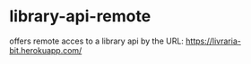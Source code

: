 # library-api-remote
offers remote acces to a library api by the URL: https://livraria-bit.herokuapp.com/

